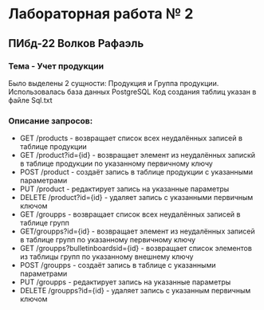 # Лабораторная работа № 2

## ПИбд-22 Волков Рафаэль

### Тема - Учет продукции
Было выделены 2 сущности: Продукция и Группа продукции. Использовалась база данных PostgreSQL Код создания таблиц указан в файле Sql.txt

### Описание запросов:
* GET /products - возвращает список всех неудалённых записей в таблице продукции
* GET /product?id={id} - возвращает элемент из неудалённых запискй в таблице продукции по указанному первичному ключу
* POST /product - создаёт запись в таблице продукции с указанными параметрами
* PUT /product - редактирует запись на указанные параметры
* DELETE /product?id={id} - удаляет запись с указанными первичным ключом
* GET /groupps - возвращает список всех неудалённых записей в таблице групп
* GET/groupps?id={id} - возвращает элемент из неудалённых записей в таблице групп по указанному первичному ключу
* GET /groupps?bulletinboardsid={id} - возвращает список элементов из таблицы групп по указанному внешнему ключу
* POST /groupps - создаёт запись в таблице с указанными параметрами
* PUT /groupps - редактирует запись на указанные параметры
* DELETE /groupps?id={id} - удаляет запись с указанным первичным ключом